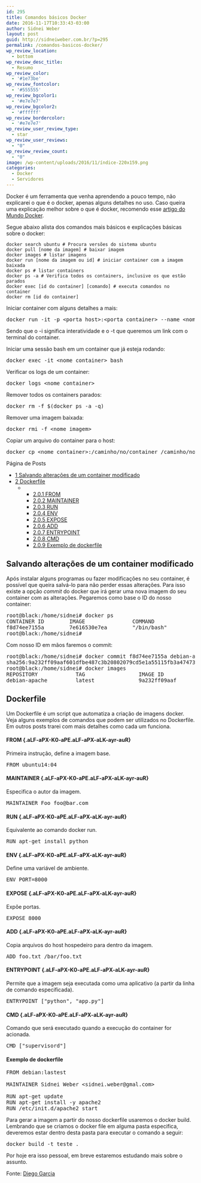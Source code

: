 ```yaml
---
id: 295
title: Comandos básicos Docker
date: 2016-11-17T10:33:43-03:00
author: Sidnei Weber
layout: post
guid: http://sidneiweber.com.br/?p=295
permalink: /comandos-basicos-docker/
wp_review_location:
  - bottom
wp_review_desc_title:
  - Resumo
wp_review_color:
  - '#1e73be'
wp_review_fontcolor:
  - '#555555'
wp_review_bgcolor1:
  - '#e7e7e7'
wp_review_bgcolor2:
  - '#ffffff'
wp_review_bordercolor:
  - '#e7e7e7'
wp_review_user_review_type:
  - star
wp_review_user_reviews:
  - "0"
wp_review_review_count:
  - "0"
image: /wp-content/uploads/2016/11/índice-220x159.png
categories:
  - Docker
  - Servidores
---
```

Docker é um ferramenta que venha aprendendo a pouco tempo, não explicarei o que é o docker, apenas alguns detalhes no uso. Caso queira uma explicação melhor sobre o que é docker, recomendo esse <a href="http://www.mundodocker.com.br/o-que-e-docker/" target="_blank">artigo do Mundo Docker</a>.

Segue abaixo alista dos comandos mais básicos e explicações básicas sobre o docker:

```shell
docker search ubuntu # Procura versões do sistema ubuntu
docker pull [nome da imagem] # baixar imagem
docker images # listar imagens
docker run [nome da imagem ou id] # iniciar container com a imagem baixada
docker ps # listar containers
docker ps -a # Verifica todos os containers, inclusive os que estão parados
docker exec [id do container] [comando] # executa comandos no container
docker rm [id do container]
```

Iniciar container com alguns detalhes a mais:

<pre class="lang:sh decode:true">docker run -it -p &lt;porta_host&gt;:&lt;porta_container&gt; --name &lt;nome_container&gt; &lt;nome_imagem&gt;</pre>

<p class="aLF-aPX-K0-aPE aLF-aPX-aLK-ayr-auR ">
  Sendo que o -i significa interatividade e o -t que queremos um link com o terminal do container.
</p>

Iniciar uma sessão bash em um container que já esteja rodando:

<pre class="lang:default decode:true ">docker exec -it &lt;nome_container&gt; bash</pre>

Verificar os logs de um container:

<pre class="lang:default decode:true ">docker logs &lt;nome_container&gt;</pre>

Remover todos os containers parados:

<pre class="lang:sh decode:true">docker rm -f $(docker ps -a -q)</pre>

Remover uma imagem baixada:

<pre class="lang:default decode:true ">docker rmi -f &lt;nome_imagem&gt;</pre>

Copiar um arquivo do container para o host:

<pre class="lang:default decode:true ">docker cp &lt;nome_container&gt;:/caminho/no/container /caminho/no/host</pre>

<div id="toc_container" class="no_bullets">
  <p class="toc_title">
    P&aacute;gina de Posts
  </p>
  
  <ul class="toc_list">
    <li>
      <a href="#Salvando_alteracoes_de_um_container_modificado"><span class="toc_number toc_depth_1">1</span> Salvando alterações de um container modificado</a>
    </li>
    <li>
      <a href="#Dockerfile"><span class="toc_number toc_depth_1">2</span> Dockerfile</a><ul>
        <li>
          <ul>
            <li>
              <a href="#FROM"><span class="toc_number toc_depth_3">2.0.1</span> FROM</a>
            </li>
            <li>
              <a href="#MAINTAINER"><span class="toc_number toc_depth_3">2.0.2</span> MAINTAINER</a>
            </li>
            <li>
              <a href="#RUN"><span class="toc_number toc_depth_3">2.0.3</span> RUN </a>
            </li>
            <li>
              <a href="#ENV"><span class="toc_number toc_depth_3">2.0.4</span> ENV</a>
            </li>
            <li>
              <a href="#EXPOSE"><span class="toc_number toc_depth_3">2.0.5</span> EXPOSE</a>
            </li>
            <li>
              <a href="#ADD"><span class="toc_number toc_depth_3">2.0.6</span> ADD</a>
            </li>
            <li>
              <a href="#ENTRYPOINT"><span class="toc_number toc_depth_3">2.0.7</span> ENTRYPOINT</a>
            </li>
            <li>
              <a href="#CMD"><span class="toc_number toc_depth_3">2.0.8</span> CMD</a>
            </li>
            <li>
              <a href="#Exemplo_de_dockerfile"><span class="toc_number toc_depth_3">2.0.9</span> Exemplo de dockerfile</a>
            </li>
          </ul>
        </li>
      </ul>
    </li>
  </ul>
</div>

## <span id="Salvando_alteracoes_de_um_container_modificado">Salvando alterações de um container modificado</span>

Após instalar alguns programas ou fazer modificações no seu container, é possível que queira salvá-lo para não perder essas alterações. Para isso existe a opção _commit_ do docker que irá gerar uma nova imagem do seu container com as alterações. Pegaremos como base o ID do nosso container:

<pre class="lang:sh decode:true ">root@black:/home/sidnei# docker ps
CONTAINER ID        IMAGE               COMMAND             CREATED             STATUS              PORTS                  NAMES
f8d74ee7155a        7e616530e7ea        "/bin/bash"         12 minutes ago      Up 12 minutes       0.0.0.0:8080-&gt;80/tcp   lonely_mccarthy
root@black:/home/sidnei#</pre>

Com nosso ID em mãos faremos o commit:

<pre class="lang:sh decode:true ">root@black:/home/sidnei# docker commit f8d74ee7155a debian-apache
sha256:9a232ff09aaf601dfbe487c3b20802079cd5e1a55115fb3a47473f9e44ab8bf0
root@black:/home/sidnei# docker images
REPOSITORY            TAG                 IMAGE ID            CREATED             SIZE
debian-apache         latest              9a232ff09aaf        4 seconds ago       226.9 MB
</pre>

## <span id="Dockerfile">Dockerfile</span>

Um Dockerfile é um script que automatiza a criação de imagens docker. Veja alguns exemplos de comandos que podem ser utilizados no Dockerfile. Em outros posts trarei com mais detalhes como cada um funciona.

#### <span id="FROM"><strong>FROM</strong></span> {.aLF-aPX-K0-aPE.aLF-aPX-aLK-ayr-auR}

<p class="aLF-aPX-K0-aPE aLF-aPX-aLK-ayr-auR ">
  Primeira instrução, define a imagem base.
</p>

<pre class="lang:default decode:true ">FROM ubuntu14:04</pre>

#### <span id="MAINTAINER"><strong>MAINTAINER</strong></span> {.aLF-aPX-K0-aPE.aLF-aPX-aLK-ayr-auR}

<p class="aLF-aPX-K0-aPE aLF-aPX-aLK-ayr-auR ">
  Especifica o autor da imagem.
</p>

<pre class="lang:default decode:true ">MAINTAINER Foo foo@bar.com</pre>

#### <span id="RUN"><strong>RUN </strong></span> {.aLF-aPX-K0-aPE.aLF-aPX-aLK-ayr-auR}

<p class="aLF-aPX-K0-aPE aLF-aPX-aLK-ayr-auR ">
  Equivalente ao comando docker run.
</p>

<pre class="lang:default decode:true ">RUN apt-get install python</pre>

#### <span id="ENV"><strong>ENV</strong></span> {.aLF-aPX-K0-aPE.aLF-aPX-aLK-ayr-auR}

<p class="aLF-aPX-K0-aPE aLF-aPX-aLK-ayr-auR ">
  Define uma variável de ambiente.
</p>

<pre class="lang:default decode:true ">ENV PORT=8000</pre>

#### <span id="EXPOSE"><strong>EXPOSE</strong></span> {.aLF-aPX-K0-aPE.aLF-aPX-aLK-ayr-auR}

<p class="aLF-aPX-K0-aPE aLF-aPX-aLK-ayr-auR ">
  Expõe portas.
</p>

<pre class="lang:default decode:true ">EXPOSE 8000</pre>

#### <span id="ADD"><strong>ADD</strong></span> {.aLF-aPX-K0-aPE.aLF-aPX-aLK-ayr-auR}

<p class="aLF-aPX-K0-aPE aLF-aPX-aLK-ayr-auR ">
  Copia arquivos do host hospedeiro para dentro da imagem.
</p>

<pre class="lang:default decode:true ">ADD foo.txt /bar/foo.txt</pre>

#### <span id="ENTRYPOINT"><strong>ENTRYPOINT</strong></span> {.aLF-aPX-K0-aPE.aLF-aPX-aLK-ayr-auR}

<p class="aLF-aPX-K0-aPE aLF-aPX-aLK-ayr-auR ">
  Permite que a imagem seja executada como uma aplicativo (a partir da linha de comando especificada).
</p>

<pre class="lang:default decode:true ">ENTRYPOINT ["python", "app.py"]</pre>

#### <span id="CMD"><strong>CMD</strong></span> {.aLF-aPX-K0-aPE.aLF-aPX-aLK-ayr-auR}

<p class="aLF-aPX-K0-aPE aLF-aPX-aLK-ayr-auR ">
  Comando que será executado quando a execução do container for acionada.
</p>

<pre class="lang:default decode:true">CMD ["supervisord"]</pre>

#### <span id="Exemplo_de_dockerfile">Exemplo de dockerfile</span>

<pre class="lang:sh decode:true">FROM debian:lastest

MAINTAINER Sidnei Weber &lt;sidnei.weber@gmal.com&gt;

RUN apt-get update
RUN apt-get install -y apache2
RUN /etc/init.d/apache2 start</pre>

Para gerar a imagem a partir do nosso dockerfile usaremos o docker build. Lembrando que se criamos o docker file em alguma pasta especifica, deveremos estar dentro desta pasta para executar o comando a seguir:

<pre class="lang:sh decode:true ">docker build -t teste .</pre>

Por hoje era isso pessoal, em breve estaremos estudando mais sobre o assunto.

Fonte: <a href="http://www.diego-garcia.info/2015/02/15/docker-por-onde-comecar/" target="_blank">Diego Garcia</a>